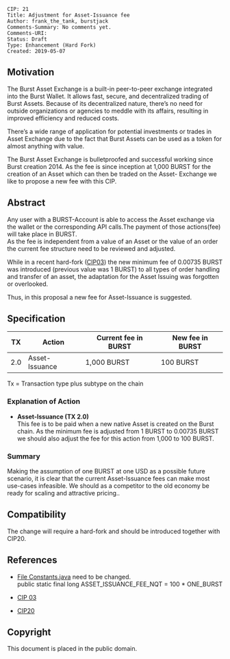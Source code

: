 ﻿    CIP: 21
    Title: Adjustment for Asset-Issuance fee
    Author: frank_the_tank, burstjack
    Comments-Summary: No comments yet.
    Comments-URI:
    Status: Draft
    Type: Enhancement (Hard Fork)
    Created: 2019-05-07

## Motivation

The Burst Asset Exchange is a built-in peer-to-peer exchange integrated into the Burst Wallet. It allows fast, secure, and decentralized trading of Burst Assets. Because of its decentralized nature, there’s no need for outside organizations or agencies to meddle with its affairs, resulting in improved efficiency and reduced costs.

There’s a wide range of application for potential investments or trades in Asset Exchange due to the fact that Burst Assets can be used as a token for almost anything with value.

The Burst Asset Exchange is bulletproofed and successful working since Burst creation 2014. As the fee is since inception at 1,000 BURST for the creation of an Asset which can then be traded on the Asset- Exchange we like to propose a new fee with this CIP.

## Abstract

Any user with a BURST-Account is able to access the Asset exchange via the wallet or the corresponding API calls.The payment of those actions(fee) will take place in BURST.  
As the fee is independent from a value of an Asset or the value of an order the current fee structure need to be reviewed and adjusted.

  
While in a recent hard-fork ([CIP03](https://github.com/burst-apps-team/CIPs/blob/master/cip-0003.md)) the new minimum fee of 0.00735 BURST was introduced (previous value was 1 BURST) to all types of order handling and transfer of an asset, the adaptation for the Asset Issuing was forgotten or overlooked.

Thus, in this proposal a new fee for Asset-Issuance is suggested.

## Specification

|TX  | Action |Current fee in BURST |New fee in BURST |
|----------|-------------|-------------|-------------|
|2.0|Asset-Issuance|1,000 BURST |  100 BURST |

Tx = Transaction type plus subtype on the chain


### Explanation of Action

 - **Asset-Issuance (TX 2.0)**  
This fee is to be paid when a new native Asset is created on the Burst chain. As the minimum fee is adjusted from 1 BURST to 0.00735 BURST we should also adjust the fee for this action from 1,000 to 100 BURST.


### Summary

Making the assumption of one BURST at one USD as a possible future scenario, it is clear that the current Asset-Issuance  fees can make most use-cases infeasible. We should as a competitor to the old economy be ready for scaling and attractive pricing..


## Compatibility

The change will require a hard-fork and should be introduced together with CIP20.

## References

* [File Constants.java](https://github.com/burst-apps-team/burstcoin/blob/develop/src/brs/Constants.java) need to be changed.  
public  static  final  long  ASSET_ISSUANCE_FEE_NQT  =  100  *  ONE_BURST

* [CIP 03](cip-0003.md)
* [CIP20](https://github.com/burst-apps-team/CIPs/blob/master/cip-0020.md)

## Copyright

This document is placed in the public domain.

